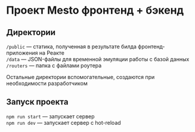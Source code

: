 # Проект Mesto фронтенд + бэкенд

## Директории

`/public` — статика, полученная в результате билда фронтенд-приложения на Реакте  
`/data` — JSON-файлы для временной эмуляции работы с базой данных  
`/routers` — папка с файлами роутера

Остальные директории вспомогательные, создаются при необходимости разработчиком

## Запуск проекта

`npm run start` — запускает сервер  
`npm run dev` — запускает сервер с hot-reload
